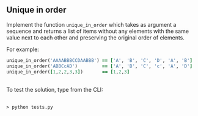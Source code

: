 ## Unique in order

<p align="justify">

Implement the function `unique_in_order` which takes as argument a sequence and returns a list of items without any elements with the same value next to each other and preserving the original order of elements.

For example:

```ruby
unique_in_order('AAAABBBCCDAABBB') == ['A', 'B', 'C', 'D', 'A', 'B']
unique_in_order('ABBCcAD')         == ['A', 'B', 'C', 'c', 'A', 'D']
unique_in_order([1,2,2,3,3])       == [1,2,3]
```
<br/>
To test the solution, type from the CLI: <br/><br/>
    
    > python tests.py

</p>

